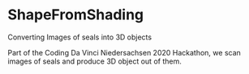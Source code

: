 # ShapeFromShading
Converting Images of seals into 3D objects

Part of the Coding Da Vinci Niedersachsen 2020 Hackathon, we scan images of seals and produce 3D object out of them.
